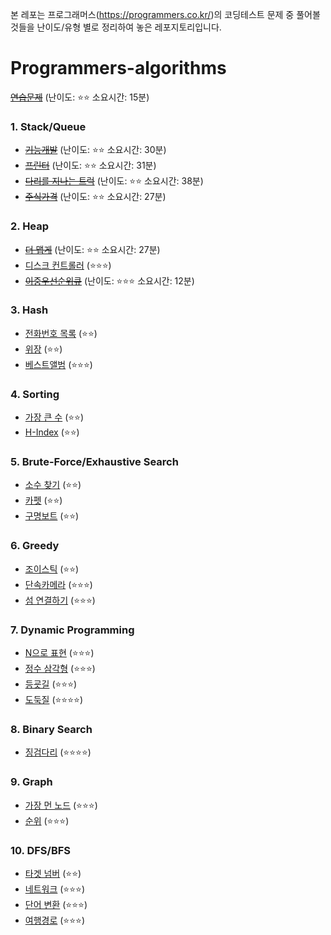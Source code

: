 본 레포는 프로그래머스(https://programmers.co.kr/)의 코딩테스트 문제 중 풀어볼 것들을 난이도/유형 별로 정리하여 놓은 레포지토리입니다.


# Programmers-algorithms

~~[연습문제](https://programmers.co.kr/learn/courses/30/lessons/12899)~~ (난이도: ⭐⭐ 소요시간: 15분)

### 1. Stack/Queue
- ~~[기능개발](https://programmers.co.kr/learn/courses/30/lessons/42586)~~ (난이도: ⭐⭐ 소요시간: 30분)
- ~~[프린터](https://programmers.co.kr/learn/courses/30/lessons/42587)~~ (난이도: ⭐⭐ 소요시간: 31분)
- ~~[다리를 지나는 트럭](https://programmers.co.kr/learn/courses/30/lessons/42583)~~ (난이도: ⭐⭐ 소요시간: 38분)
- ~~[주식가격](https://programmers.co.kr/learn/courses/30/lessons/42584)~~ (난이도: ⭐⭐ 소요시간: 27분)

### 2. Heap
- ~~[더 맵게](https://programmers.co.kr/learn/courses/30/lessons/42626)~~ (난이도: ⭐⭐ 소요시간: 27분)
- [디스크 컨트롤러](https://programmers.co.kr/learn/courses/30/lessons/42627) (⭐⭐⭐)
- ~~[이중우선순위큐](https://programmers.co.kr/learn/courses/30/lessons/42628)~~ (난이도: ⭐⭐⭐ 소요시간: 12분)

### 3. Hash
- [전화번호 목록](https://programmers.co.kr/learn/courses/30/lessons/42577) (⭐⭐)
- [위장](https://programmers.co.kr/learn/courses/30/lessons/42578) (⭐⭐)
- [베스트앨범](https://programmers.co.kr/learn/courses/30/lessons/42579) (⭐⭐⭐)

### 4. Sorting
- [가장 큰 수](https://programmers.co.kr/learn/courses/30/lessons/42746) (⭐⭐)
- [H-Index](https://programmers.co.kr/learn/courses/30/lessons/42747) (⭐⭐)

### 5. Brute-Force/Exhaustive Search
- [소수 찾기](https://programmers.co.kr/learn/courses/30/lessons/42839) (⭐⭐)
- [카펫](https://programmers.co.kr/learn/courses/30/lessons/42842) (⭐⭐)
- [구명보트](https://programmers.co.kr/learn/courses/30/lessons/42885) (⭐⭐)

### 6. Greedy
- [조이스틱](https://programmers.co.kr/learn/courses/30/lessons/42860) (⭐⭐)
- [단속카메라](https://programmers.co.kr/learn/courses/30/lessons/42884) (⭐⭐⭐)
- [섬 연결하기](https://programmers.co.kr/learn/courses/30/lessons/42861) (⭐⭐⭐)

### 7. Dynamic Programming
- [N으로 표현](https://programmers.co.kr/learn/courses/30/lessons/42895) (⭐⭐⭐)
- [정수 삼각형](https://programmers.co.kr/learn/courses/30/lessons/43105) (⭐⭐⭐)
- [등굣길](https://programmers.co.kr/learn/courses/30/lessons/42898) (⭐⭐⭐)
- [도둑질](https://programmers.co.kr/learn/courses/30/lessons/42897) (⭐⭐⭐⭐)
### 8. Binary Search
- [징검다리](https://programmers.co.kr/learn/courses/30/lessons/43236) (⭐⭐⭐⭐)

### 9. Graph
- [가장 먼 노드](https://programmers.co.kr/learn/courses/30/lessons/49189) (⭐⭐⭐)
- [순위](https://programmers.co.kr/learn/courses/30/lessons/49191) (⭐⭐⭐)

### 10. DFS/BFS
- [타겟 넘버](https://programmers.co.kr/learn/courses/30/lessons/43165) (⭐⭐)
- [네트워크](https://programmers.co.kr/learn/courses/30/lessons/43162) (⭐⭐⭐)
- [단어 변환](https://programmers.co.kr/learn/courses/30/lessons/43163) (⭐⭐⭐)
- [여행경로](https://programmers.co.kr/learn/courses/30/lessons/43164) (⭐⭐⭐)
